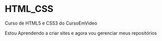 # HTML_CSS
Curso de HTML5 e CSS3 do CursoEmVideo

 Estou Aprendendo a criar sites e agora vou gerenciar meus repositórios
